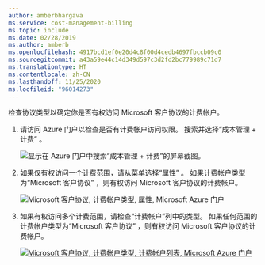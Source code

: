 ```yaml
---
author: amberbhargava
ms.service: cost-management-billing
ms.topic: include
ms.date: 02/28/2019
ms.author: amberb
ms.openlocfilehash: 4917bcd1ef0e20d4c8f00d4cedb4697fbccb09c0
ms.sourcegitcommit: a43a59e44c14d349d597c3d2fd2bc779989c71d7
ms.translationtype: HT
ms.contentlocale: zh-CN
ms.lasthandoff: 11/25/2020
ms.locfileid: "96014273"
---
```

检查协议类型以确定你是否有权访问 Microsoft 客户协议的计费帐户。
 
1. 请访问 Azure 门户以检查是否有计费帐户访问权限。 搜索并选择“成本管理 + 计费”  。

   ![显示在 Azure 门户中搜索“成本管理 + 计费”的屏幕截图。](./media/billing-check-mca/billing-search-cost-management-billing.png)
 
2. 如果仅有权访问一个计费范围，请从菜单选择“属性”  。 如果计费帐户类型为“Microsoft 客户协议”  ，则有权访问 Microsoft 客户协议的计费帐户。
 
    ![Microsoft 客户协议, 计费帐户类型, 属性, Microsoft Azure 门户](./media/billing-check-mca/billing-mca-property.png)
 
3. 如果有权访问多个计费范围，请检查“计费帐户”列中的类型。 如果任何范围的计费帐户类型为“Microsoft 客户协议”  ，则有权访问 Microsoft 客户协议的计费帐户。
 
    [![Microsoft 客户协议, 计费帐户类型, 计费帐户列表, Microsoft Azure 门户](./media/billing-check-mca/billing-mca-in-the-list.png)](./media/billing-check-mca/billing-mca-in-the-list-zoomed-in.png#lightbox)

